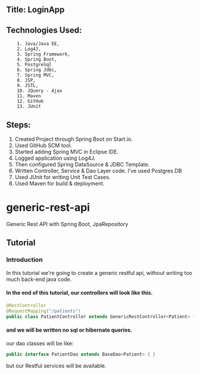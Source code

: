 Title: LoginApp 
------------------

Technologies Used: 
------------------
		1. Java/Java EE, 
		2. Log4J, 
		3. Spring Framework, 
		4. Spring Boot,  
		5. PostgreSql
		6. Spring Jdbc, 
		7. Spring MVC,
		8. JSP,
		9. JSTL,
		10. JQuery - Ajax
		11. Maven
		12. GitHub
		13. JUnit

Steps: 
------------------
 1. Created Project through Spring Boot on Start.io.
 2. Used GitHub SCM tool.
 3. Started adding Spring MVC in Eclipse IDE.
 4. Logged application using Log4J.
 5. Then configured Spring DataSource & JDBC Template.
 6. Written Controller, Service & Dao Layer code. I've used Postgres DB
 7. Used JUnit for writing Unit Test Cases.
 8. Used Maven for build & deployment. 
 
 # generic-rest-api
Generic Rest API with Spring Boot, JpaRepository

## Tutorial


### Introduction

In this tutorial we're going to create a generic restful api, without writing too
much back-end java code.

#### In the end of this tutorial, our controllers will look like this.

```java
@RestController
@RequestMapping("/patients")
public class PatientController extends GenericRestController<Patient> { }

```
#### and we will be written no sql or hibernate queries.
our dao classes will be like:
```java
public interface PatientDao extends BaseDao<Patient> { }
```

but our Restful services will be available.
